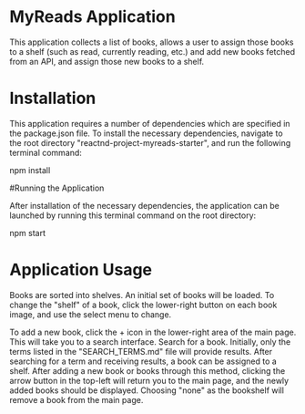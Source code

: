 # MyReads Application

This application collects a list of books, allows a user to assign those books to a shelf (such as read, currently reading, etc.) and add new books fetched from an API, and assign those new books to a shelf.

# Installation

This application requires a number of dependencies which are specified in the package.json file. To install the necessary dependencies, navigate to the root directory "reactnd-project-myreads-starter", and run the following terminal command:

npm install

#Running the Application

After installation of the necessary dependencies, the application can be launched by running this terminal command on the root directory:

npm start

# Application Usage

Books are sorted into shelves. An initial set of books will be loaded. To change the "shelf" of a book, click the lower-right button on each book image, and use the select menu to change.

To add a new book, click the + icon in the lower-right area of the main page. This will take you to a search interface. Search for a book. Initially, only the terms listed in the "SEARCH_TERMS.md" file will provide results. After searching for a term and receiving results, a book can be assigned to a shelf. After adding a new book or books through this method, clicking the arrow button in the top-left will return you to the main page, and the newly added books should be displayed. Choosing "none" as the bookshelf will remove a book from the main page.
